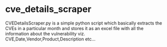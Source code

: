 # cve_details_scraper
CVEDetailsScraper.py is a simple python script which basically extracts the CVEs in a particular month and stores it as an excel file with all the information about the vulnerability viz. CVE,Date,Vendor,Product,Description etc...
